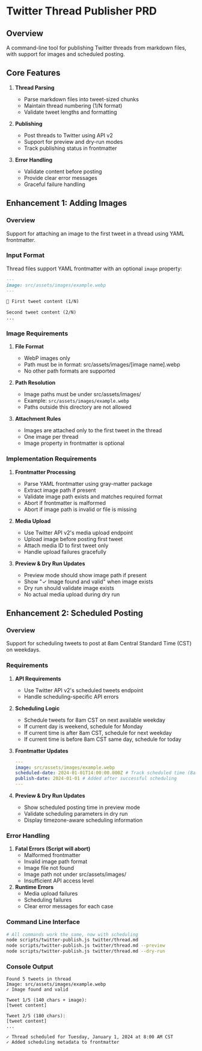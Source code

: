 # Twitter Thread Publisher PRD

## Overview

A command-line tool for publishing Twitter threads from markdown files, with support for images and scheduled posting.

## Core Features

1. **Thread Parsing**

   - Parse markdown files into tweet-sized chunks
   - Maintain thread numbering (1/N format)
   - Validate tweet lengths and formatting

2. **Publishing**

   - Post threads to Twitter using API v2
   - Support for preview and dry-run modes
   - Track publishing status in frontmatter

3. **Error Handling**
   - Validate content before posting
   - Provide clear error messages
   - Graceful failure handling

## Enhancement 1: Adding Images

### Overview

Support for attaching an image to the first tweet in a thread using YAML frontmatter.

### Input Format

Thread files support YAML frontmatter with an optional `image` property:

```markdown
---
image: src/assets/images/example.webp
---

🧵 First tweet content (1/N)

Second tweet content (2/N)
...
```

### Image Requirements

1. **File Format**

   - WebP images only
   - Path must be in format: src/assets/images/[image name].webp
   - No other path formats are supported

2. **Path Resolution**

   - Image paths must be under src/assets/images/
   - Example: `src/assets/images/example.webp`
   - Paths outside this directory are not allowed

3. **Attachment Rules**
   - Images are attached only to the first tweet in the thread
   - One image per thread
   - Image property in frontmatter is optional

### Implementation Requirements

1. **Frontmatter Processing**

   - Parse YAML frontmatter using gray-matter package
   - Extract image path if present
   - Validate image path exists and matches required format
   - Abort if frontmatter is malformed
   - Abort if image path is invalid or file is missing

2. **Media Upload**

   - Use Twitter API v2's media upload endpoint
   - Upload image before posting first tweet
   - Attach media ID to first tweet only
   - Handle upload failures gracefully

3. **Preview & Dry Run Updates**
   - Preview mode should show image path if present
   - Show "✓ Image found and valid" when image exists
   - Dry run should validate image exists
   - No actual media upload during dry run

## Enhancement 2: Scheduled Posting

### Overview

Support for scheduling tweets to post at 8am Central Standard Time (CST) on weekdays.

### Requirements

1. **API Requirements**

   - Use Twitter API v2's scheduled tweets endpoint
   - Handle scheduling-specific API errors

2. **Scheduling Logic**

   - Schedule tweets for 8am CST on next available weekday
   - If current day is weekend, schedule for Monday
   - If current time is after 8am CST, schedule for next weekday
   - If current time is before 8am CST same day, schedule for today

3. **Frontmatter Updates**

   ```yaml
   ---
   image: src/assets/images/example.webp
   scheduled-date: 2024-01-01T14:00:00.000Z # Track scheduled time (8am CST in UTC)
   publish-date: 2024-01-01 # Added after successful scheduling
   ---
   ```

4. **Preview & Dry Run Updates**
   - Show scheduled posting time in preview mode
   - Validate scheduling parameters in dry run
   - Display timezone-aware scheduling information

### Error Handling

1. **Fatal Errors (Script will abort)**
   - Malformed frontmatter
   - Invalid image path format
   - Image file not found
   - Image path not under src/assets/images/
   - Insufficient API access level
2. **Runtime Errors**
   - Media upload failures
   - Scheduling failures
   - Clear error messages for each case

### Command Line Interface

```bash
# All commands work the same, now with scheduling
node scripts/twitter-publish.js twitter/thread.md
node scripts/twitter-publish.js twitter/thread.md --preview
node scripts/twitter-publish.js twitter/thread.md --dry-run
```

### Console Output

```
Found 5 tweets in thread
Image: src/assets/images/example.webp
✓ Image found and valid

Tweet 1/5 (140 chars + image):
[tweet content]

Tweet 2/5 (180 chars):
[tweet content]
...

✓ Thread scheduled for Tuesday, January 1, 2024 at 8:00 AM CST
✓ Added scheduling metadata to frontmatter
```
